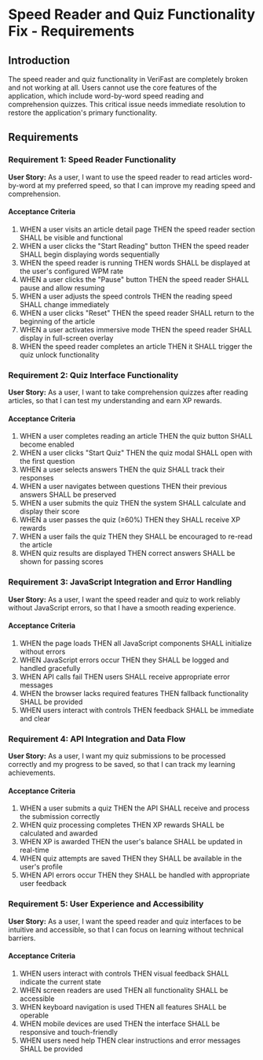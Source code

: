 # Speed Reader and Quiz Functionality Fix - Requirements

## Introduction

The speed reader and quiz functionality in VeriFast are completely broken and not working at all. Users cannot use the core features of the application, which include word-by-word speed reading and comprehension quizzes. This critical issue needs immediate resolution to restore the application's primary functionality.

## Requirements

### Requirement 1: Speed Reader Functionality

**User Story:** As a user, I want to use the speed reader to read articles word-by-word at my preferred speed, so that I can improve my reading speed and comprehension.

#### Acceptance Criteria

1. WHEN a user visits an article detail page THEN the speed reader section SHALL be visible and functional
2. WHEN a user clicks the "Start Reading" button THEN the speed reader SHALL begin displaying words sequentially
3. WHEN the speed reader is running THEN words SHALL be displayed at the user's configured WPM rate
4. WHEN a user clicks the "Pause" button THEN the speed reader SHALL pause and allow resuming
5. WHEN a user adjusts the speed controls THEN the reading speed SHALL change immediately
6. WHEN a user clicks "Reset" THEN the speed reader SHALL return to the beginning of the article
7. WHEN a user activates immersive mode THEN the speed reader SHALL display in full-screen overlay
8. WHEN the speed reader completes an article THEN it SHALL trigger the quiz unlock functionality

### Requirement 2: Quiz Interface Functionality

**User Story:** As a user, I want to take comprehension quizzes after reading articles, so that I can test my understanding and earn XP rewards.

#### Acceptance Criteria

1. WHEN a user completes reading an article THEN the quiz button SHALL become enabled
2. WHEN a user clicks "Start Quiz" THEN the quiz modal SHALL open with the first question
3. WHEN a user selects answers THEN the quiz SHALL track their responses
4. WHEN a user navigates between questions THEN their previous answers SHALL be preserved
5. WHEN a user submits the quiz THEN the system SHALL calculate and display their score
6. WHEN a user passes the quiz (≥60%) THEN they SHALL receive XP rewards
7. WHEN a user fails the quiz THEN they SHALL be encouraged to re-read the article
8. WHEN quiz results are displayed THEN correct answers SHALL be shown for passing scores

### Requirement 3: JavaScript Integration and Error Handling

**User Story:** As a user, I want the speed reader and quiz to work reliably without JavaScript errors, so that I have a smooth reading experience.

#### Acceptance Criteria

1. WHEN the page loads THEN all JavaScript components SHALL initialize without errors
2. WHEN JavaScript errors occur THEN they SHALL be logged and handled gracefully
3. WHEN API calls fail THEN users SHALL receive appropriate error messages
4. WHEN the browser lacks required features THEN fallback functionality SHALL be provided
5. WHEN users interact with controls THEN feedback SHALL be immediate and clear

### Requirement 4: API Integration and Data Flow

**User Story:** As a user, I want my quiz submissions to be processed correctly and my progress to be saved, so that I can track my learning achievements.

#### Acceptance Criteria

1. WHEN a user submits a quiz THEN the API SHALL receive and process the submission correctly
2. WHEN quiz processing completes THEN XP rewards SHALL be calculated and awarded
3. WHEN XP is awarded THEN the user's balance SHALL be updated in real-time
4. WHEN quiz attempts are saved THEN they SHALL be available in the user's profile
5. WHEN API errors occur THEN they SHALL be handled with appropriate user feedback

### Requirement 5: User Experience and Accessibility

**User Story:** As a user, I want the speed reader and quiz interfaces to be intuitive and accessible, so that I can focus on learning without technical barriers.

#### Acceptance Criteria

1. WHEN users interact with controls THEN visual feedback SHALL indicate the current state
2. WHEN screen readers are used THEN all functionality SHALL be accessible
3. WHEN keyboard navigation is used THEN all features SHALL be operable
4. WHEN mobile devices are used THEN the interface SHALL be responsive and touch-friendly
5. WHEN users need help THEN clear instructions and error messages SHALL be provided